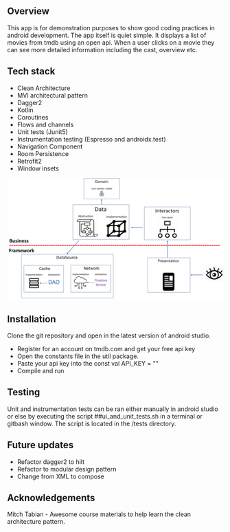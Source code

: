 
## Overview
This app is for demonstration purposes to show good coding practices in android development. The app itself is quiet simple. It displays a list of movies from tmdb using an open api. When a user clicks on a movie they can see more detailed information including the cast, overview etc.

## Tech stack

* Clean Architecture
* MVI architectural pattern
* Dagger2
* Kotlin
* Coroutines
* Flows and channels
* Unit tests (Junit5)
* Instrumentation testing (Espresso and androidx.test)
* Navigation Component
* Room Persistence
* Retrofit2
* Window insets

![](images/clean_architecture.png)

## Installation
Clone the git repository and open in the latest version of android studio.
* Register for an account on tmdb.com and get your free api key
* Open the constants file in the util package.
* Paste your api key into the const val API_KEY = ""
* Compile and run

## Testing
Unit and instrumentation tests can be ran either manually in android studio or else by executing the script ##ui_and_unit_tests.sh in a terminal or gitbash window. The script is located in the /tests directory.

## Future updates

* Refactor dagger2 to hilt
* Refactor to modular design pattern
* Change from XML to compose

## Acknowledgements

Mitch Tabian - Awesome course materials to help learn the clean architecture pattern.
